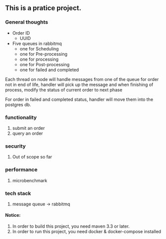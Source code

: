 ## This is a pratice project.

### General thoughts
* Order ID
  * UUID
* Five queues in rabbitmq
  * one for Scheduling
  * one for Pre-processing
  * one for processing
  * one for Post-processing
  * one for failed and completed

Each thread on node will handle messages from one of the queue
for order not in end of life, handler will pick up the message and when
finishing of process, modify the status of current order to next phase

For order in failed and completed status, handler will
move them into the postgres db.

### functionality
1. submit an order
2. query an order

### security
1. Out of scope so far

### performance
1. microbenchmark

### tech stack
1. message queue -> rabbitmq

#### Notice:
1. In order to build this project, you need maven 3.3 or later.
2. In order to run this project, you need docker & docker-compose installed